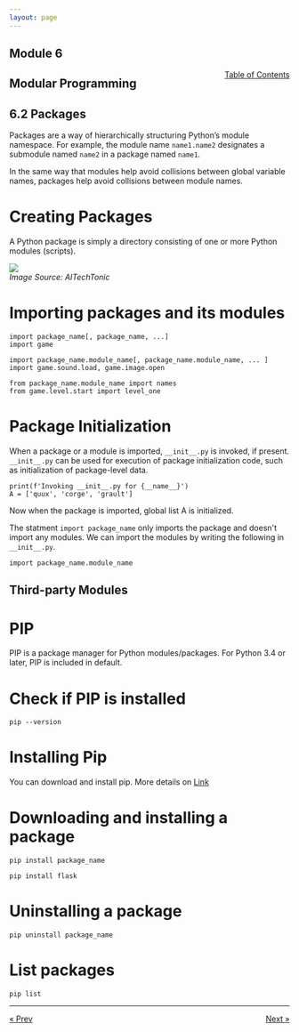 ```yaml
---
layout: page
---
```


## Module 6

<a href="../../../toc" style="float: right;" target="_blank">Table of Contents</a>

## Modular Programming

## 6.2 Packages

Packages are a way of hierarchically structuring Python’s module namespace. For example, the module name `name1.name2` designates a submodule named `name2` in a package named `name1`. 

In the same way that modules help avoid collisions between global variable names, packages help avoid collisions between module names.

# Creating Packages

A Python package is simply a directory consisting of one or more Python modules (scripts).

<img src="http://fastread.aitechtonic.com/submittutorial/uploads/python/PackageModuleStructure.jpg"> 
<br>
<em>Image Source: AITechTonic</em>

# Importing packages and its modules

    import package_name[, package_name, ...]
    import game

    import package_name.module_name[, package_name.module_name, ... ]
    import game.sound.load, game.image.open

    from package_name.module_name import names
    from game.level.start import level_one

# Package Initialization

When a package or a module is imported, `__init__.py` is invoked, if present. `__init__.py` can be used for execution of package initialization code, such as initialization of package-level data. 

    print(f'Invoking __init__.py for {__name__}')
    A = ['quux', 'corge', 'grault']

Now when the package is imported, global list A is initialized.

The statment `import package_name` only imports the package and doesn't import any modules. We can import the modules by writing the following in `__init__.py`. 

    import package_name.module_name

## Third-party Modules

# PIP

PIP is a package manager for Python modules/packages. For Python 3.4 or later, PIP is included in default.

# Check if PIP is installed

    pip --version

# Installing Pip

You can download and install pip. More details on [Link](https://pip.pypa.io/en/stable/installing/)

# Downloading and installing a package

    pip install package_name
    
    pip install flask

# Uninstalling a package

    pip uninstall package_name

# List packages

    pip list


<hr>
<a href="../modules" style="float:left;"> &laquo; Prev </a>
<a href="../virtual-environment" style="float:right;"> Next &raquo; </a>